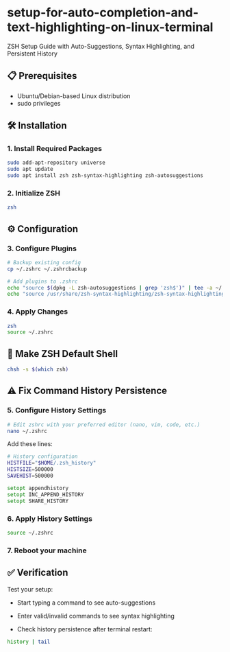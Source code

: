 # setup-for-auto-completion-and-text-highlighting-on-linux-terminal
ZSH Setup Guide with Auto-Suggestions, Syntax Highlighting, and Persistent History



## 📋 Prerequisites
- Ubuntu/Debian-based Linux distribution
- sudo privileges

## 🛠 Installation

### 1. Install Required Packages
```bash
sudo add-apt-repository universe
sudo apt update
sudo apt install zsh zsh-syntax-highlighting zsh-autosuggestions
```
### 2. Initialize ZSH
```bash
zsh
```
## ⚙ Configuration
### 3. Configure Plugins
```bash
# Backup existing config
cp ~/.zshrc ~/.zshrcbackup

# Add plugins to .zshrc
echo "source $(dpkg -L zsh-autosuggestions | grep 'zsh$')" | tee -a ~/.zshrc
echo "source /usr/share/zsh-syntax-highlighting/zsh-syntax-highlighting.zsh" | tee -a ~/.zshrc
```
### 4. Apply Changes
```bash
zsh
source ~/.zshrc
```
## 🔄 Make ZSH Default Shell
```bash
chsh -s $(which zsh)
```
## ⚠ Fix Command History Persistence
### 5. Configure History Settings
```bash
# Edit zshrc with your preferred editor (nano, vim, code, etc.)
nano ~/.zshrc
```
Add these lines:
```zsh
# History configuration
HISTFILE="$HOME/.zsh_history"
HISTSIZE=500000
SAVEHIST=500000

setopt appendhistory
setopt INC_APPEND_HISTORY
setopt SHARE_HISTORY
```
### 6. Apply History Settings
```bash
source ~/.zshrc
```
### 7. Reboot your machine
## ✅ Verification
Test your setup:

  - Start typing a command to see auto-suggestions

  - Enter valid/invalid commands to see syntax highlighting

  - Check history persistence after terminal restart:
```bash
history | tail
```
